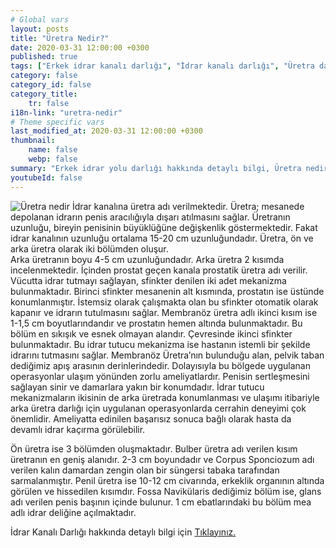 ```yaml
---
# Global vars
layout: posts
title: "Üretra Nedir?"
date: 2020-03-31 12:00:00 +0300
published: true
tags: ["Erkek idrar kanalı darlığı", "İdrar kanalı darlığı", "Üretra darlığı" , "Erkek üretra darlığı", "Üretra nedir", " Üretra darlığı belirti", "Üretra darlığı teşhis", "Üretra darlığı tedavi", "Üretra darlığı ameliyatı", "Üretroplasti nedir", "Üretroplasti", "Üretroplasti ameliyatı tipleri", "Bulber üretroplasti,", "Bulbomembranöz üretroplasti", "Üretra kopması", "ön üretra darlığı" , "idrar kanalı darlığı tedavi", "Üretra darlığı nedeni" , "Üretra darlığı kapalı ameliyat" , "Üretra darlığı açık ameliyat" , "Perineal Üretroplasti" , "Penis başı darlığı" , "idrar kanalı darlığı ameliyatı" , "idrar kanalı kopması"]
category: false
category_id: false
category_title:
    tr: false
i18n-link: "uretra-nedir"
# Theme specific vars
last_modified_at: 2020-03-31 12:00:00 +0300
thumbnail:
    name: false
    webp: false
summary: "Erkek idrar yolu darlığı hakkında detaylı bilgi, Üretra nedir, Üretra darlıkları belirtileri ve Teşhisi, Üretra darlığının tedavisi, Üretra darlığı ameliyatı, Üretroplasti nedir?, Üretroplasti ameliyatı tipleri, Bulber üretroplasti, Penile üretoplasti, Bulbomembranöz üretroplasti, Üretra kopması, ön üretra daralması"
youtubeId: false
---
```


![Üretra nedir](/assets/img/uretranedir.jpeg)
İdrar kanalına üretra adı verilmektedir. Üretra; mesanede depolanan idrarın penis aracılığıyla dışarı atılmasını sağlar. Üretranın uzunluğu, bireyin penisinin büyüklüğüne değişkenlik göstermektedir. Fakat idrar kanalının uzunluğu ortalama 15-20 cm uzunluğundadır. Üretra, ön ve arka üretra olarak iki bölümden oluşur.  
Arka üretranın boyu 4-5 cm uzunluğundadır. Arka üretra 2 kısımda incelenmektedir. İçinden prostat geçen kanala prostatik üretra adı verilir. Vücutta idrar tutmayı sağlayan, sfinkter denilen iki adet mekanizma bulunmaktadır. Birinci sfinkter mesanenin alt kısmında, prostatın ise üstünde konumlanmıştır. İstemsiz olarak çalışmakta olan bu sfinkter otomatik olarak kapanır ve idrarın tutulmasını sağlar. Membranöz üretra adlı ikinci kısım ise 1-1,5 cm boyutlarındandır ve prostatın hemen altında bulunmaktadır. Bu bölüm en sıkışık ve esnek olmayan alandır. Çevresinde ikinci sfinkter bulunmaktadır. Bu idrar tutucu mekanizma ise hastanın istemli bir şekilde idrarını tutmasını sağlar. Membranöz Üretra’nın bulunduğu alan, pelvik taban dediğimiz apış arasının derinlerindedir. Dolayısıyla bu bölgede uygulanan operasyonlar ulaşım yönünden zorlu ameliyatlardır. Penisin sertleşmesini sağlayan sinir ve damarlara yakın bir konumdadır. İdrar tutucu mekanizmaların ikisinin de arka üretrada konumlanması ve ulaşımı itibariyle arka üretra darlığı için uygulanan operasyonlarda cerrahin deneyimi çok önemlidir. Ameliyatta edinilen başarısız sonuca bağlı olarak hasta da devamlı idrar kaçırma görülebilir.

Ön üretra ise 3 bölümden oluşmaktadır. Bulber üretra adı verilen kısım üretranın en geniş alanıdır. 2-3 cm boyundadır ve Corpus Sponciozum adı verilen kalın damardan zengin olan bir süngersi tabaka tarafından sarmalanmıştır. Penil üretra ise 10-12 cm civarında, erkeklik organının altında görülen ve hissedilen kısımdır. Fossa Navikülaris dediğimiz bölüm ise, glans adı verilen penis başının içinde bulunur. 1 cm ebatlarındaki bu bölüm mea adlı idrar deliğine açılmaktadır.


İdrar Kanalı Darlığı hakkında detaylı bilgi için [Tıklayınız.](https://www.onoluroloji.com/erkek-uretra-darligi)
